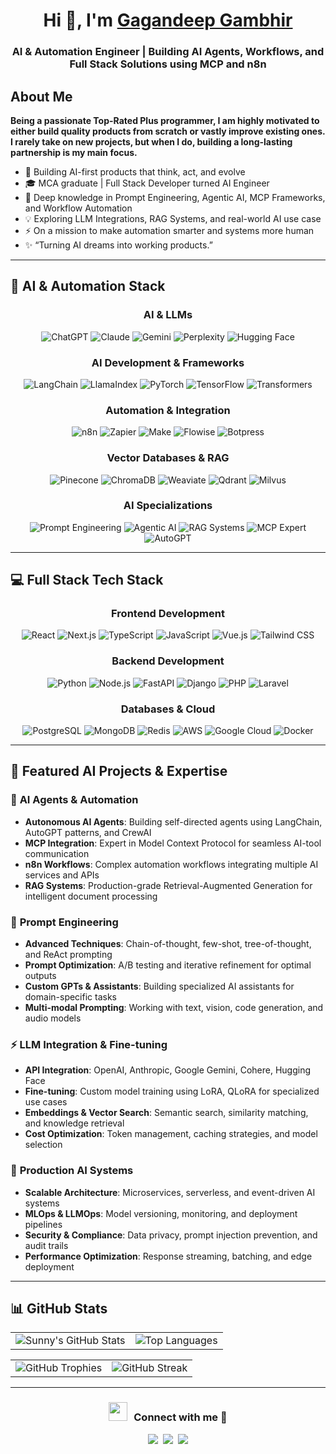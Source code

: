 <h1 align="center">Hi 👋, I'm <a href="https://github.com/gagandeepgambhir2" target="blank">
Gagandeep Gambhir</a></h1>
<h3 align="center">AI & Automation Engineer | Building AI Agents, Workflows, and Full Stack Solutions using MCP and n8n</h3>
<h2>About Me</h2>

****Being a passionate Top-Rated Plus programmer, I am highly motivated to either build quality products from scratch or vastly improve existing ones. I rarely take on new projects, but when I do, building a long-lasting partnership is my main focus.****

- 🤖 Building AI-first products that think, act, and evolve
- 🎓 MCA graduate | Full Stack Developer turned AI Engineer
- 🧠 Deep knowledge in Prompt Engineering, Agentic AI, MCP Frameworks, and Workflow Automation
- 💡 Exploring LLM Integrations, RAG Systems, and real-world AI use case
- ⚡ On a mission to make automation smarter and systems more human
- ✨ “Turning AI dreams into working products.”

---
## 🤖 AI & Automation Stack
<div align="center">

### AI & LLMs
<p>
  <img src="https://img.shields.io/badge/ChatGPT-74aa9c?style=for-the-badge&logo=openai&logoColor=white" alt="ChatGPT" />
  <img src="https://img.shields.io/badge/Claude-C15F3C?style=for-the-badge&logo=anthropic&logoColor=white" alt="Claude" />
  <img src="https://img.shields.io/badge/Gemini-8E75B2?style=for-the-badge&logo=googlegemini&logoColor=white" alt="Gemini" />
  <img src="https://img.shields.io/badge/Perplexity-20B2AA?style=for-the-badge&logo=perplexity&logoColor=white" alt="Perplexity" />
  <img src="https://img.shields.io/badge/Hugging%20Face-FFD21E?style=for-the-badge&logo=huggingface&logoColor=black" alt="Hugging Face" />
</p>

### AI Development & Frameworks
<p>
  <img src="https://img.shields.io/badge/LangChain-1C3348?style=for-the-badge&logo=langchain&logoColor=white" alt="LangChain" />
  <img src="https://img.shields.io/badge/LlamaIndex-8B5CF6?style=for-the-badge&logo=llamaindex&logoColor=white" alt="LlamaIndex" />
  <img src="https://img.shields.io/badge/PyTorch-EE4C2C?style=for-the-badge&logo=pytorch&logoColor=white" alt="PyTorch" />
  <img src="https://img.shields.io/badge/TensorFlow-FF6F00?style=for-the-badge&logo=tensorflow&logoColor=white" alt="TensorFlow" />
  <img src="https://img.shields.io/badge/Transformers-FFD21E?style=for-the-badge&logo=huggingface&logoColor=black" alt="Transformers" />
</p>

### Automation & Integration
<p>
  <img src="https://img.shields.io/badge/n8n-EA4B71?style=for-the-badge&logo=n8n&logoColor=white" alt="n8n" />
  <img src="https://img.shields.io/badge/Zapier-FF4A00?style=for-the-badge&logo=zapier&logoColor=white" alt="Zapier" />
  <img src="https://img.shields.io/badge/Make-6D00CC?style=for-the-badge&logo=make&logoColor=white" alt="Make" />
  <img src="https://img.shields.io/badge/Flowise-3B82F6?style=for-the-badge&logo=flowise&logoColor=white" alt="Flowise" />
  <img src="https://img.shields.io/badge/Botpress-0084FF?style=for-the-badge&logo=botpress&logoColor=white" alt="Botpress" />
</p>

### Vector Databases & RAG
<p>
  <img src="https://img.shields.io/badge/Pinecone-000000?style=for-the-badge&logo=pinecone&logoColor=white" alt="Pinecone" />
  <img src="https://img.shields.io/badge/ChromaDB-FFA116?style=for-the-badge&logo=chroma&logoColor=white" alt="ChromaDB" />
  <img src="https://img.shields.io/badge/Weaviate-FF6600?style=for-the-badge&logo=weaviate&logoColor=white" alt="Weaviate" />
  <img src="https://img.shields.io/badge/Qdrant-FF5A00?style=for-the-badge&logo=qdrant&logoColor=white" alt="Qdrant" />
  <img src="https://img.shields.io/badge/Milvus-00A8E1?style=for-the-badge&logo=milvus&logoColor=white" alt="Milvus" />
</p>

### AI Specializations
<p>
  <img src="https://img.shields.io/badge/🎯_Prompt_Engineering-4CAF50?style=for-the-badge" alt="Prompt Engineering" />
  <img src="https://img.shields.io/badge/🤖_Agentic_AI-2196F3?style=for-the-badge" alt="Agentic AI" />
  <img src="https://img.shields.io/badge/🔄_RAG_Systems-FF9800?style=for-the-badge" alt="RAG Systems" />
  <img src="https://img.shields.io/badge/🧩_MCP_Expert-9C27B0?style=for-the-badge" alt="MCP Expert" />
  <img src="https://img.shields.io/badge/⚡_AutoGPT-FF5722?style=for-the-badge" alt="AutoGPT" />
</p>
</div>

---

## 💻 Full Stack Tech Stack
<div align="center">

### Frontend Development
<p>
  <img src="https://img.shields.io/badge/React-20232A?style=for-the-badge&logo=react&logoColor=61DAFB" alt="React" />
  <img src="https://img.shields.io/badge/Next.js-000000?style=for-the-badge&logo=nextdotjs&logoColor=white" alt="Next.js" />
  <img src="https://img.shields.io/badge/TypeScript-007ACC?style=for-the-badge&logo=typescript&logoColor=white" alt="TypeScript" />
  <img src="https://img.shields.io/badge/JavaScript-F7DF1E?style=for-the-badge&logo=javascript&logoColor=black" alt="JavaScript" />
  <img src="https://img.shields.io/badge/Vue.js-35495E?style=for-the-badge&logo=vuedotjs&logoColor=4FC08D" alt="Vue.js" />
  <img src="https://img.shields.io/badge/Tailwind_CSS-38B2AC?style=for-the-badge&logo=tailwind-css&logoColor=white" alt="Tailwind CSS" />
</p>

### Backend Development
<p>
  <img src="https://img.shields.io/badge/Python-3776AB?style=for-the-badge&logo=python&logoColor=white" alt="Python" />
  <img src="https://img.shields.io/badge/Node.js-339933?style=for-the-badge&logo=nodedotjs&logoColor=white" alt="Node.js" />
  <img src="https://img.shields.io/badge/FastAPI-009688?style=for-the-badge&logo=fastapi&logoColor=white" alt="FastAPI" />
  <img src="https://img.shields.io/badge/Django-092E20?style=for-the-badge&logo=django&logoColor=white" alt="Django" />
  <img src="https://img.shields.io/badge/PHP-777BB4?style=for-the-badge&logo=php&logoColor=white" alt="PHP" />
  <img src="https://img.shields.io/badge/Laravel-FF2D20?style=for-the-badge&logo=laravel&logoColor=white" alt="Laravel" />
</p>

### Databases & Cloud
<p>
  <img src="https://img.shields.io/badge/PostgreSQL-316192?style=for-the-badge&logo=postgresql&logoColor=white" alt="PostgreSQL" />
  <img src="https://img.shields.io/badge/MongoDB-4EA94B?style=for-the-badge&logo=mongodb&logoColor=white" alt="MongoDB" />
  <img src="https://img.shields.io/badge/Redis-DC382D?style=for-the-badge&logo=redis&logoColor=white" alt="Redis" />
  <img src="https://img.shields.io/badge/AWS-FF9900?style=for-the-badge&logo=amazonaws&logoColor=white" alt="AWS" />
  <img src="https://img.shields.io/badge/Google_Cloud-4285F4?style=for-the-badge&logo=google-cloud&logoColor=white" alt="Google Cloud" />
  <img src="https://img.shields.io/badge/Docker-2CA5E0?style=for-the-badge&logo=docker&logoColor=white" alt="Docker" />
</p>

</div>

---

## 🚀 Featured AI Projects & Expertise
<div align="left">

### 🤖 **AI Agents & Automation**
- **Autonomous AI Agents**: Building self-directed agents using LangChain, AutoGPT patterns, and CrewAI
- **MCP Integration**: Expert in Model Context Protocol for seamless AI-tool communication
- **n8n Workflows**: Complex automation workflows integrating multiple AI services and APIs
- **RAG Systems**: Production-grade Retrieval-Augmented Generation for intelligent document processing

### 🎯 **Prompt Engineering**
- **Advanced Techniques**: Chain-of-thought, few-shot, tree-of-thought, and ReAct prompting
- **Prompt Optimization**: A/B testing and iterative refinement for optimal outputs
- **Custom GPTs & Assistants**: Building specialized AI assistants for domain-specific tasks
- **Multi-modal Prompting**: Working with text, vision, code generation, and audio models

### ⚡ **LLM Integration & Fine-tuning**
- **API Integration**: OpenAI, Anthropic, Google Gemini, Cohere, Hugging Face
- **Fine-tuning**: Custom model training using LoRA, QLoRA for specialized use cases
- **Embeddings & Vector Search**: Semantic search, similarity matching, and knowledge retrieval
- **Cost Optimization**: Token management, caching strategies, and model selection

### 🔧 **Production AI Systems**
- **Scalable Architecture**: Microservices, serverless, and event-driven AI systems
- **MLOps & LLMOps**: Model versioning, monitoring, and deployment pipelines
- **Security & Compliance**: Data privacy, prompt injection prevention, and audit trails
- **Performance Optimization**: Response streaming, batching, and edge deployment

</div>

---

## 📊 GitHub Stats

<div align="center">
  
<table>
  <tr>
    <td><img src="https://github-readme-stats.vercel.app/api?username=gagandeepgambhir2&show_icons=true&theme=tokyonight" alt="Sunny's GitHub Stats" /></td>
    <td><img src="https://github-readme-stats.vercel.app/api/top-langs/?username=sunny-mahajan&layout=compact&show_icons=true&theme=algolia" alt="Top Languages" /></td>
  </tr>
</table>
<table>
  <tr>
    <td><img src="https://github-profile-trophy.vercel.app/?username=gagandeepgambhir2&theme=dracula&column=4&row=1" alt="GitHub Trophies" /></td>
    <td><img src="https://github-readme-streak-stats.herokuapp.com?user=sunny-mahajan&theme=tokyonight" alt="GitHub Streak" /></td>
  </tr>
</table>

</div>

---
<h3 align="center" > <img src="https://media.giphy.com/media/iY8CRBdQXODJSCERIr/giphy.gif" width="30" height="30" style="margin-right: 10px;">Connect with me 🤝 </h3>
<p align="center">

 <div align="center"  class="icons-social">
        <a target="_blank" href="https://www.linkedin.com/in/gagandeep-gambhir-85a50645/">
			<img src="https://img.icons8.com/doodle/40/000000/linkedin--v2.png"></a>&nbsp;
		<a target="_blank" href="https://stackoverflow.com/users/6755791/gagandeep-gambhir">
				<img src="https://img.icons8.com/external-tal-revivo-color-tal-revivo/40/000000/external-stack-overflow-is-a-question-and-answer-site-for-professional-logo-color-tal-revivo.png"></a>&nbsp;
		<a target="_blank" href="https://www.upwork.com/freelancers/gagandeepgambhir2">
				<img src="https://img.icons8.com/external-tal-revivo-shadow-tal-revivo/40/external-upwork-a-global-freelancing-platform-where-professionals-connect-and-collaborate-remotely-logo-shadow-tal-revivo.png"></a>
      </div>

</p>

